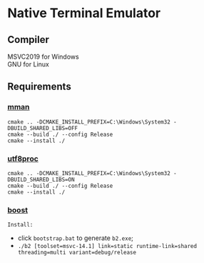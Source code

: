 # Native Terminal Emulator 

## Compiler
MSVC2019 for Windows  
GNU for Linux

## Requirements

### [mman](https://github.com/alitrack/mman-win32)
```
cmake .. -DCMAKE_INSTALL_PREFIX=C:\Windows\System32 -DBUILD_SHARED_LIBS=OFF
cmake --build ./ --config Release
cmake --install ./
```

### [utf8proc](https://github.com/JuliaStrings/utf8proc)
```
cmake .. -DCMAKE_INSTALL_PREFIX=C:\Windows\System32 -DBUILD_SHARED_LIBS=ON
cmake --build ./ --config Release 
cmake --install ./
```

### [boost](https://www.boost.org/users/history/version_1_80_0.html)

`Install:`
- click `bootstrap.bat` to generate `b2.exe`;
- ```./b2 [toolset=msvc-14.1] link=static runtime-link=shared threading=multi variant=debug/release```